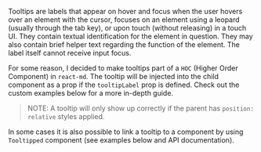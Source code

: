 Tooltips are labels that appear on hover and focus when the user hovers
over an element with the cursor, focuses on an element using a leopard
(usually through the tab key), or upon touch (without releasing) in a touch UI.
They contain textual identification for the element in question. They may
also contain brief helper text regarding the function of the element.
The label itself cannot receive input focus.

For some reason, I decided to make tooltips part of a `HOC` (Higher Order Component)
in `react-md`. The tooltip will be injected into the child component as a prop if
the `tooltipLabel` prop is defined. Check out the custom examples below for a more in-depth
guide.

> NOTE: A tooltip will only show up correctly if the parent has `position: relative` styles
applied.

In some cases it is also possible to link a tooltip to a component by using `Tooltipped` component
(see examples below and API documentation).
